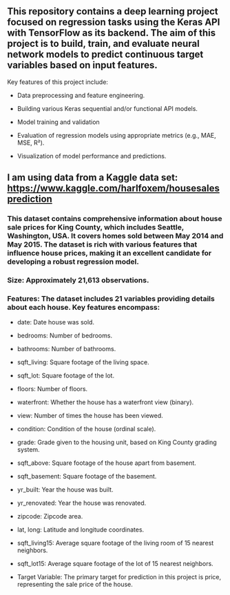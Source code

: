 # 
## This repository contains a deep learning project focused on regression tasks using the Keras API with TensorFlow as its backend. The aim of this project is to build, train, and evaluate neural network models to predict continuous target variables based on input features.

Key features of this project include:

- Data preprocessing and feature engineering.

- Building various Keras sequential and/or functional API models.

- Model training and validation

- Evaluation of regression models using appropriate metrics (e.g., MAE, MSE, R²).

- Visualization of model performance and predictions.


## I am using data from a Kaggle data set: https://www.kaggle.com/harlfoxem/housesalesprediction
### This dataset contains comprehensive information about house sale prices for King County, which includes Seattle, Washington, USA. It covers homes sold between May 2014 and May 2015. The dataset is rich with various features that influence house prices, making it an excellent candidate for developing a robust regression model.
### Size: Approximately 21,613 observations.

### Features: The dataset includes 21 variables providing details about each house. Key features encompass:

- date: Date house was sold.

- bedrooms: Number of bedrooms.

- bathrooms: Number of bathrooms.

- sqft_living: Square footage of the living space.

- sqft_lot: Square footage of the lot.

- floors: Number of floors.

- waterfront: Whether the house has a waterfront view (binary).

- view: Number of times the house has been viewed.

- condition: Condition of the house (ordinal scale).

- grade: Grade given to the housing unit, based on King County grading system.

- sqft_above: Square footage of the house apart from basement.

- sqft_basement: Square footage of the basement.

- yr_built: Year the house was built.

- yr_renovated: Year the house was renovated.

- zipcode: Zipcode area.

- lat, long: Latitude and longitude coordinates.

- sqft_living15: Average square footage of the living room of 15 nearest neighbors.

- sqft_lot15: Average square footage of the lot of 15 nearest neighbors.

- Target Variable: The primary target for prediction in this project is price, representing the sale price of the house.

